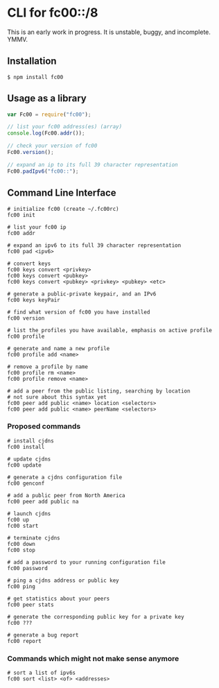# CLI for fc00::/8

This is an early work in progress. It is unstable, buggy, and incomplete. YMMV.

## Installation

```
$ npm install fc00
```

## Usage as a library

```javascript
var Fc00 = require("fc00");

// list your fc00 address(es) (array)
console.log(Fc00.addr());

// check your version of fc00
Fc00.version();

// expand an ip to its full 39 character representation
Fc00.padIpv6("fc00::");
```

## Command Line Interface

```
# initialize fc00 (create ~/.fc00rc)
fc00 init

# list your fc00 ip
fc00 addr

# expand an ipv6 to its full 39 character representation
fc00 pad <ipv6>

# convert keys
fc00 keys convert <privkey>
fc00 keys convert <pubkey>
fc00 keys convert <pubkey> <privkey> <pubkey> <etc>

# generate a public-private keypair, and an IPv6
fc00 keys keyPair

# find what version of fc00 you have installed
fc00 version

# list the profiles you have available, emphasis on active profile
fc00 profile

# generate and name a new profile
fc00 profile add <name>

# remove a profile by name
fc00 profile rm <name>
fc00 profile remove <name>

# add a peer from the public listing, searching by location
# not sure about this syntax yet
fc00 peer add public <name> location <selectors>
fc00 peer add public <name> peerName <selectors>
```

### Proposed commands

```
# install cjdns
fc00 install

# update cjdns
fc00 update

# generate a cjdns configuration file
fc00 genconf

# add a public peer from North America
fc00 peer add public na

# launch cjdns
fc00 up
fc00 start

# terminate cjdns
fc00 down
fc00 stop

# add a password to your running configuration file
fc00 password

# ping a cjdns address or public key
fc00 ping

# get statistics about your peers
fc00 peer stats

# generate the corresponding public key for a private key
fc00 ???

# generate a bug report
fc00 report
```

### Commands which might not make sense anymore

```
# sort a list of ipv6s
fc00 sort <list> <of> <addresses>
```
